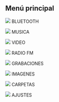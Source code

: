 ## Menú principal


![](http://static.energysistem.com/images/manuals/42645/579f30ac59b41.jpg) BLUETOOTH

![](http://static.energysistem.com/images/manuals/42645/579f30e766571.jpg) MUSICA

![](http://static.energysistem.com/images/manuals/42645/579f310483658.jpg) VIDEO

![](http://static.energysistem.com/images/manuals/42645/579f30fcc630b.jpg) RADIO FM

![](http://static.energysistem.com/images/manuals/42645/579f30be871d2.jpg) GRABACIONES

![](http://static.energysistem.com/images/manuals/42645/579f30d96107f.jpg) IMAGENES

![](http://static.energysistem.com/images/manuals/42645/579f30b646f40.jpg) CARPETAS

![](http://static.energysistem.com/images/manuals/42645/579f30a6c0e13.jpg) AJUSTES
